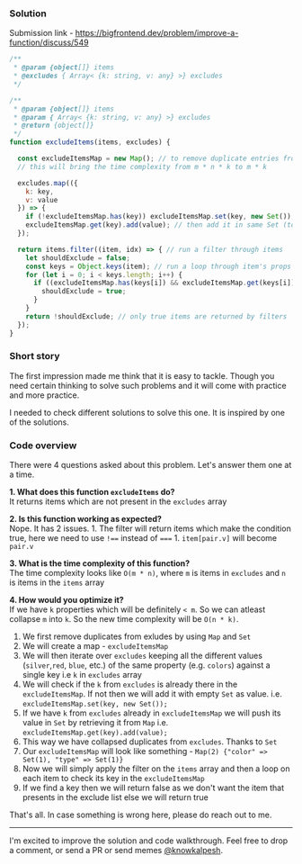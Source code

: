 ### Solution

Submission link - https://bigfrontend.dev/problem/improve-a-function/discuss/549

```js
/**
 * @param {object[]} items
 * @excludes { Array< {k: string, v: any} >} excludes
 */

/**
 * @param {object[]} items
 * @param { Array< {k: string, v: any} >} excludes
 * @return {object[]}
 */
function excludeItems(items, excludes) {

  const excludeItemsMap = new Map(); // to remove duplicate entries from 'excludes' array
  // this will bring the time complexity from m * n * k to m * k

  excludes.map(({
    k: key,
    v: value
  }) => {
    if (!excludeItemsMap.has(key)) excludeItemsMap.set(key, new Set()); // if we encounter 'key' for first time then create a Set as key's value
    excludeItemsMap.get(key).add(value); // then add it in same Set (to prevent duplicates)
  });

  return items.filter((item, idx) => { // run a filter through items
    let shouldExclude = false;
    const keys = Object.keys(item); // run a loop through item's props
    for (let i = 0; i < keys.length; i++) {
      if ((excludeItemsMap.has(keys[i]) && excludeItemsMap.get(keys[i]).has(item[keys[i]]))) { // if item's prop exist in the map then mark flag as true
        shouldExclude = true;
      }
    }
    return !shouldExclude; // only true items are returned by filters
  });
}
```

### Short story
The first impression made me think that it is easy to tackle. 
Though you need certain thinking to solve such problems and it will come with practice and more practice.

I needed to check different solutions to solve this one. It is inspired by one of the solutions.


### Code overview
There were 4 questions asked about this problem. Let's answer them one at a time.

**1. What does this function `excludeItems` do?  <br />**
It returns items which are not present in the `excludes` array

**2. Is this function working as expected?  <br />**
Nope. It has 2 issues.
    1. The filter will return items which make the condition true, here we need to use `!==` instead of `===`
    1. `item[pair.v]` will become `pair.v`

**3. What is the time complexity of this function? <br />**
The time complexity looks like `O(m * n)`, where `m` is items in `excludes` and `n` is items in the `items` array

**4. How would you optimize it? <br />**
If we have `k` properties which will be definitely `< m`. So we can atleast collapse `m` into `k`. So the new time complexity will be `O(n * k)`.

1. We first remove duplicates from exludes by using `Map` and `Set`
1. We will create a map - `excludeItemsMap`
1. We will then iterate over `excludes` keeping all the different values (`silver`,`red`, `blue`, etc.) of the same property (e.g. `colors`) against a single key i.e `k` in `excludes` array
1. We will check if the `k` from `excludes` is already there in the `excludeItemsMap`. If not then we will add it with empty `Set` as value. i.e. `excludeItemsMap.set(key, new Set());`
1. If we have `k` from `excludes` already in `excludeItemsMap` we will push its value in `Set` by retrieving it from `Map` i.e. `excludeItemsMap.get(key).add(value);`
1. This way we have collapsed duplicates from `excludes`. Thanks to `Set`
1. Our `excludeItemsMap` will look like something - `Map(2) {"color" => Set(1), "type" => Set(1)}`
1. Now we will simply apply the filter on the `items` array and then a loop on each item to check its key in the `excludeItemsMap`
1. If we find a key then we will return false as we don't want the item that presents in the exclude list else we will return true

That's all. In case something is wrong here, please do reach out to me.

---

I'm excited to improve the solution and code walkthrough. Feel free to drop a comment, or send a PR or send memes [@knowkalpesh](https://twitter.com/knowkalpesh).
